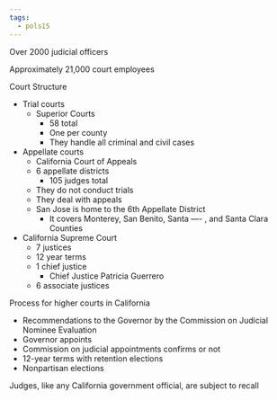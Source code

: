 ```yaml
---
tags:
  - pols15
---
```


Over 2000 judicial officers

Approximately 21,000 court employees

Court Structure

- Trial courts
  - Superior Courts
    - 58 total
    - One per county
    - They handle all criminal and civil cases
- Appellate courts
  - California Court of Appeals
  - 6 appellate districts 
    - 105 judges total
  - They do not conduct trials
  - They deal with appeals
  - San Jose is home to the 6th Appellate District
    - It covers Monterey, San Benito, Santa —- , and Santa Clara Counties
- California Supreme Court
  - 7 justices
  - 12 year terms
  - 1 chief justice
    - Chief Justice Patricia Guerrero
  - 6 associate justices

Process for higher courts in California

- Recommendations to the Governor by the Commission on Judicial Nominee Evaluation
- Governor appoints
- Commission on judicial appointments confirms or not
- 12-year terms with retention elections
- Nonpartisan elections

Judges, like any California government official, are subject to recall

